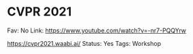 # CVPR 2021

Fav: No
Link: https://www.youtube.com/watch?v=-nr7-PQQYrw

https://cvpr2021.waabi.ai/
Status: Yes
Tags: Workshop